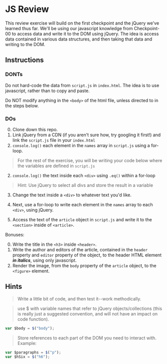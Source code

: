# JS Review

This review exercise will build on the first checkpoint and the jQuery we've learned thus far. We'll be using our javascript knowledge from Checkpoint-00 to access data and write it to the DOM using jQuery. The idea is access data contained in various data structures, and then taking that data and writing to the DOM.



## Instructions

### DONTs

Do not hard-code the data from `script.js` in `index.html`. The idea is to use javascript, rather than to copy and paste.

Do NOT modify anything in the `<body>` of the html file, unless directed to in the steps below.

### DOs

0. Clone down this repo.
0. Link jQuery from a CDN (if you aren't sure how, try googling it first!) and link the `script.js` file in your `index.html`
1. `console.log()` each element in the `names` array in `script.js` using a for-loop.
> For the rest of the exercise, you will be writing your code below where the variables are defined in `script.js
`
2. `console.log()` the text inside each `<div>` using `.eq()` within a for-loop
  > Hint: Use jQuery to select all divs and store the result in a variable

3. Change the text inside a `<div>` to whatever text you'd like.

4. Next, use a for-loop to write each element in the `names` array to each `<div>`, using jQuery.
6. Access the text of the `article` object in `script.js` and write it to the `<section>` inside of `<article>`.

Bonuses:

0. Write the title in the `<h3>` inside `<header>`.
1. Write the author and editors of the article, contained in the `header` property and `editor` property of the object, to the header HTML element ***in italics***, using only javascript.
2. Render the image, from the `body` property of the `article` object, to the `<figure>` element.

## Hints

> Write a little bit of code, and then test it--work methodically.

> use $ with variable names that refer to jQuery objects/collections (this is really just a suggested convention, and will not have an impact on code function).
```js
var $body = $("body");
```

>  Store references to each part of the DOM you need to interact with. Example:
```js
var $paragraphs = $("p");
var $hSix = $("h6");   
```
